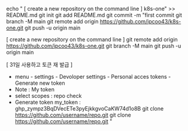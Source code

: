 echo " [ create a new repository on the command line ]
k8s-one" >> README.md
git init
git add README.md
git commit -m "first commit
git branch -M main
git remote add origin https://github.com/ipcoo43/k8s-one.git
git push -u origin main

[ create a new repository on the command line ]
git remote add origin https://github.com/ipcoo43/k8s-one.git
git branch -M main
git push -u origin main

[ 31일 사용하고 토큰 재 발급 ]
- menu - settings - Devoloper settings - Personal acces tokens - Generate new token
- Note : My token
- select scopes : repo check
- Generate token
my_token : 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
git clone https://github.com/username/repo.git
git clone https://github.com/username/repo.git
"
